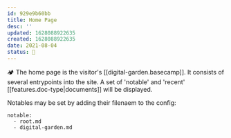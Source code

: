 ```yaml
---
id: 929e9b60bb
title: Home Page
desc: ''
updated: 1628088922635
created: 1628088922635
date: 2021-08-04
status: 🌱
---
```


🏕 The home page is the visitor's [[digital-garden.basecamp]]. It consists of several entrypoints into the site. A set of 'notable' and 'recent' [[features.doc-type|documents]] will be displayed. 

Notables may be set by adding their filenaem to the config: 

```
notable:
  - root.md
  - digital-garden.md
```
